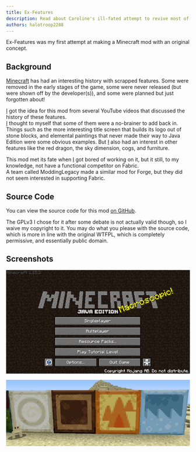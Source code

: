 ```yaml
---
title: Ex-Features
description: Read about Caroline's ill-fated attempt to revive most of Minecraft's removed and forgotten features
authors: halotroop2288
---
```


Ex-Features was my first attempt at making a Minecraft mod with an original concept.<br>

## Background

[Minecraft] has had an interesting history with scrapped features.
Some were removed in the early stages of the game,
some were never released (but were shown off by the developer(s)),
and some were planned but just forgotten about!

[I] got the idea for this mod from several YouTube videos that discussed the history of these features.<br>
[I] thought to myself that some of them were a no-brainer to add back in.
Things such as the more interesting title screen that builds its logo out of stone blocks,
and elemental paintings that never made their way to Java Edition were some obvious examples.
But [I] also had an interest in other features like the red dragon, the sky dimension, cogs, and furniture.

This mod met its fate when [I] got bored of working on it,
but it still, to my knowledge, not have a functional competitor on Fabric.<br>
A team called ModdingLegacy made a similar mod for Forge,
but they did not seem interested in supporting Fabric.

## Source Code

You can view the source code for this mod [on GitHub](https://github.com/halotroop2288/ex-features-mod).

The GPLv3 I chose for it after some debate is not actually valid though, so I waive my copyright to it.
You may do what you please with the source code, which is more in line with the original WTFPL,
which is completely permissive, and essentially public domain.

## Screenshots

![Ex-Features](images/ExFeatures.png "Screenshot of the beta-inspired title screen in Minecraft 1.15.2, it uses the dirt background, a cobblestone logo, and has a resource packs button and tutorial level button under the multiplayer button")

![PEintings](images/ExFeaturesPaintings.png "Screenshot of the four elemental paintings from Minecraft Pocket Edition, now in Java Edition")

<!-- Static Links -->

[Minecraft]:https://minecraft.net
[I]:/caroline
